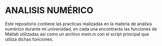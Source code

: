 # ANALISIS NUMÉRICO

Este repositorio contiene las practicas realizadas en la materia de análisis numérico durante mi universidad, en cada una encontrarás las funciones de Matlab utilizadas así como un archivo *main.m* con el script principal que utiliza dichas funciones.
